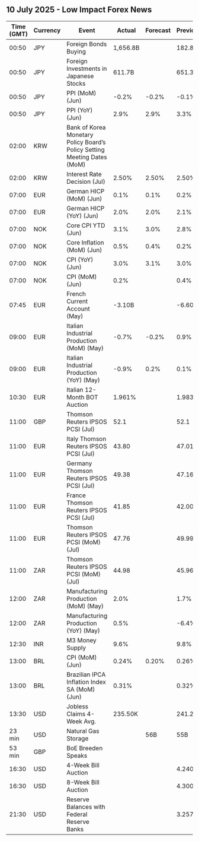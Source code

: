 ## 10 July 2025 - Low Impact Forex News

| Time (GMT) | Currency | Event | Actual | Forecast | Previous |
|------|----------|-------|--------|----------|----------|
| 00:50 | JPY | Foreign Bonds Buying | 1,656.8B |  | 182.8B |
| 00:50 | JPY | Foreign Investments in Japanese Stocks | 611.7B |  | 651.3B |
| 00:50 | JPY | PPI (MoM) (Jun) | -0.2% | -0.2% | -0.1% |
| 00:50 | JPY | PPI (YoY) (Jun) | 2.9% | 2.9% | 3.3% |
| 02:00 | KRW | Bank of Korea Monetary Policy Board’s Policy Setting Meeting Dates (MoM) |  |  |  |
| 02:00 | KRW | Interest Rate Decision (Jul) | 2.50% | 2.50% | 2.50% |
| 07:00 | EUR | German HICP (MoM) (Jun) | 0.1% | 0.1% | 0.2% |
| 07:00 | EUR | German HICP (YoY) (Jun) | 2.0% | 2.0% | 2.1% |
| 07:00 | NOK | Core CPI YTD (Jun) | 3.1% | 3.0% | 2.8% |
| 07:00 | NOK | Core Inflation (MoM) (Jun) | 0.5% | 0.4% | 0.2% |
| 07:00 | NOK | CPI (YoY) (Jun) | 3.0% | 3.1% | 3.0% |
| 07:00 | NOK | CPI (MoM) (Jun) | 0.2% |  | 0.4% |
| 07:45 | EUR | French Current Account (May) | -3.10B |  | -6.60B |
| 09:00 | EUR | Italian Industrial Production (MoM) (May) | -0.7% | -0.2% | 0.9% |
| 09:00 | EUR | Italian Industrial Production (YoY) (May) | -0.9% | 0.2% | 0.1% |
| 10:30 | EUR | Italian 12-Month BOT Auction | 1.961% |  | 1.983% |
| 11:00 | GBP | Thomson Reuters IPSOS PCSI (Jul) | 52.1 |  | 52.1 |
| 11:00 | EUR | Italy Thomson Reuters IPSOS PCSI (Jul) | 43.80 |  | 47.01 |
| 11:00 | EUR | Germany Thomson Reuters IPSOS PCSI (Jul) | 49.38 |  | 47.16 |
| 11:00 | EUR | France Thomson Reuters IPSOS PCSI (Jul) | 41.85 |  | 42.00 |
| 11:00 | EUR | Thomson Reuters IPSOS PCSI (MoM) (Jul) | 47.76 |  | 49.99 |
| 11:00 | ZAR | Thomson Reuters IPSOS PCSI (MoM) (Jul) | 44.98 |  | 45.96 |
| 12:00 | ZAR | Manufacturing Production (MoM) (May) | 2.0% |  | 1.7% |
| 12:00 | ZAR | Manufacturing Production (YoY) (May) | 0.5% |  | -6.4% |
| 12:30 | INR | M3 Money Supply | 9.6% |  | 9.8% |
| 13:00 | BRL | CPI (MoM) (Jun) | 0.24% | 0.20% | 0.26% |
| 13:00 | BRL | Brazilian IPCA Inflation Index SA (MoM) (Jun) | 0.31% |  | 0.32% |
| 13:30 | USD | Jobless Claims 4-Week Avg. | 235.50K |  | 241.25K |
| 23 min | USD | Natural Gas Storage |  | 56B | 55B |
| 53 min | GBP | BoE Breeden Speaks |  |  |  |
| 16:30 | USD | 4-Week Bill Auction |  |  | 4.240% |
| 16:30 | USD | 8-Week Bill Auction |  |  | 4.300% |
| 21:30 | USD | Reserve Balances with Federal Reserve Banks |  |  | 3.257T |
